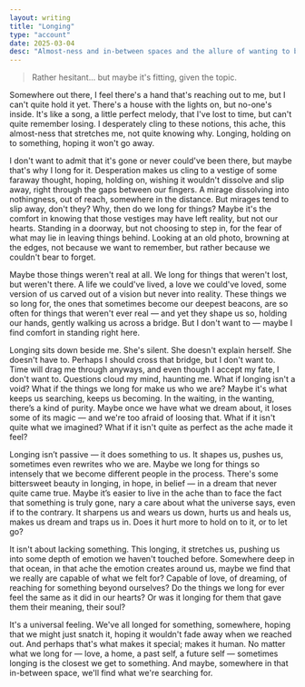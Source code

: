 ```yaml
---
layout: writing
title: "Longing"
type: "account"
date: 2025-03-04
desc: "Almost-ness and in-between spaces and the allure of wanting to be in them."
---
```


> Rather hesitant... but maybe it's fitting, given the topic.

Somewhere out there, I feel there's a hand that's reaching out to me, but I can't quite hold it yet. There's a house with the lights on, but no-one's inside. It's like a song, a little perfect melody, that I've lost to time, but can't quite remember losing. I desperately cling to these notions, this ache, this almost-ness that stretches me, not quite knowing why. Longing, holding on to something, hoping it won't go away.

I don't want to admit that it's gone or never could've been there, but maybe that's why I long for it. Desperation makes us cling to a vestige of some faraway thought, hoping, holding on, wishing it wouldn't dissolve and slip away, right through the gaps between our fingers. A mirage dissolving into nothingness, out of reach, somewhere in the distance. But mirages tend to slip away, don't they? Why, then do we long for things? Maybe it's the comfort in knowing that those vestiges may have left reality, but not our hearts. Standing in a doorway, but not choosing to step in, for the fear of what may lie in leaving things behind. Looking at an old photo, browning at the edges, not because we want to remember, but rather because we couldn't bear to forget.

Maybe those things weren't real at all. We long for things that weren't lost, but weren't there. A life we could've lived, a love we could've loved, some version of us carved out of a vision but never into reality. These things we so long for, the ones that sometimes become our deepest beacons, are so often for things that weren't ever real — and yet they shape us so, holding our hands, gently walking us across a bridge. But I don't want to — maybe I find comfort in standing right here.

Longing sits down beside me. She's silent. She doesn't explain herself. She doesn't have to. Perhaps I should cross that bridge, but I don't want to. Time will drag me through anyways, and even though I accept my fate, I don't want to. Questions cloud my mind, haunting me. What if longing isn't a void? What if the things we long for make us who we are? Maybe it's what keeps us searching, keeps us becoming. In the waiting, in the wanting, there’s a kind of purity. Maybe once we have what we dream about, it loses some of its magic — and we're too afraid of loosing that. What if it isn't quite what we imagined? What if it isn't quite as perfect as the ache made it feel?

Longing isn’t passive — it does something to us. It shapes us, pushes us, sometimes even rewrites who we are. Maybe we long for things so intensely that we become different people in the process. There's some bittersweet beauty in longing, in hope, in belief — in a dream that never quite came true. Maybe it’s easier to live in the ache than to face the fact that something is truly gone, nary a care about what the universe says, even if to the contrary. It sharpens us and wears us down, hurts us and heals us, makes us dream and traps us in. Does it hurt more to hold on to it, or to let go?

It isn't about lacking something. This longing, it stretches us, pushing us into some depth of emotion we haven't touched before. Somewhere deep in that ocean, in that ache the emotion creates around us, maybe we find that we really are capable of what we felt for? Capable of love, of dreaming, of reaching for something beyond ourselves? Do the things we long for ever feel the same as it did in our hearts? Or was it longing for them that gave them their meaning, their soul?

It's a universal feeling. We've all longed for something, somewhere, hoping that we might just snatch it, hoping it wouldn't fade away when we reached out. And perhaps that's what makes it special; makes it human. No matter what we long for — love, a home, a past self, a future self — sometimes longing is the closest we get to something. And maybe, somewhere in that in-between space, we'll find what we're searching for.
